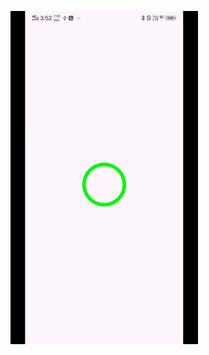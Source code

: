 ![image1](https://github.com/ramparshad/calling_app/blob/2c92aed9dc7147d98d7f2e21548150ef48a021a1/app/loading1_converted.gif)

